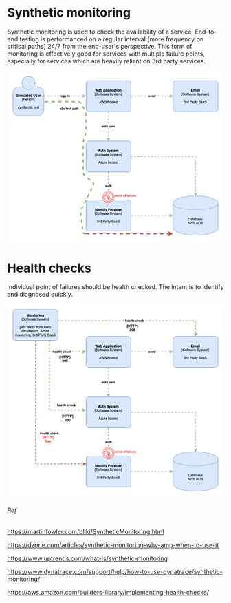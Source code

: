 # Synthetic monitoring
Synthetic monitoring is used to check the availability of a service. End-to-end testing is performanced on a regular interval (more frequency on critical paths) 24/7 from the end-user's perspective. This form of monitoring is effectively good for services with multiple failure points, especially for services which are heavily reliant on 3rd party services.

![End to end monitoring](https://github.com/jaylensoeur/monitoring/blob/master/e2e-point-of-failure.png)


# Health checks
Individual point of failures should be health checked. The intent is to identify and diagnosed quickly.

![Health Check](https://github.com/jaylensoeur/monitoring/blob/master/health-check.png)



###### Ref
https://martinfowler.com/bliki/SyntheticMonitoring.html

https://dzone.com/articles/synthetic-monitoring-why-amp-when-to-use-it

https://www.uptrends.com/what-is/synthetic-monitoring

https://www.dynatrace.com/support/help/how-to-use-dynatrace/synthetic-monitoring/

https://aws.amazon.com/builders-library/implementing-health-checks/
